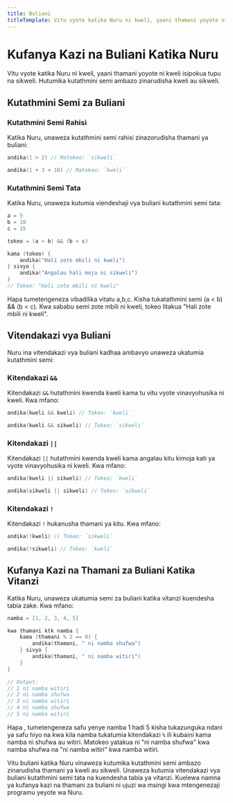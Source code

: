 ```yaml
---
title: Buliani
titleTemplate: Vitu vyote katika Nuru ni kweli, yaani thamani yoyote ni kweli isipokua tupu na sikweli.
---
```


# Kufanya Kazi na Buliani Katika Nuru

Vitu vyote katika Nuru ni kweli, yaani thamani yoyote ni kweli isipokua tupu na sikweli. Hutumika kutathmini semi ambazo zinarudisha kweli au sikweli.

## Kutathmini Semi za Buliani

### Kutathmini Semi Rahisi

Katika Nuru, unaweza kutathmini semi rahisi zinazorudisha thamani ya buliani:

```go
andika(1 > 2) // Matokeo: `sikweli`

andika(1 + 3 < 10) // Matokeo: `kweli`
```

### Kutathmini Semi Tata

Katika Nuru, unaweza kutumia viendeshaji vya buliani kutathmini semi tata:

```go
a = 5
b = 10
c = 15

tokeo = (a < b) && (b < c)

kama (tokeo) {
    andika("Hali zote mbili ni kweli")
} sivyo {
    andika("Angalau hali moja ni sikweli")
}
// Tokeo: "Hali zote mbili ni kweli"
```

Hapa tumetengeneza vibadilika vitatu a,b,c. Kisha tukatathmini semi (a < b) && (b < c). Kwa sababu semi zote mbili ni kweli, tokeo litakua "Hali zote mbili ni kweli".

## Vitendakazi vya Buliani

Nuru ina vitendakazi vya buliani kadhaa ambavyo unaweza ukatumia kutathmini semi:

### Kitendakazi `&&`

Kitendakazi `&&` hutathmini kwenda kweli kama tu vitu vyote vinavyohusika ni kweli. Kwa mfano:

```go
andika(kweli && kweli) // Tokeo: `kweli`

andika(kweli && sikweli) // Tokeo: `sikweli`
```

### Kitendakazi `||`

Kitendakazi `||` hutathmini kwenda kweli kama angalau kitu kimoja kati ya vyote vinavyohusika ni kweli. Kwa mfano:

```go
andika(kweli || sikweli) // Tokeo: `kweli`

andika(sikweli || sikweli) // Tokeo: `sikweli`
```

### Kitendakazi `!`

Kitendakazi `!` hukanusha thamani ya kitu. Kwa mfano:

```go
andika(!kweli) // Tokeo: `sikweli`

andika(!sikweli) // Tokeo: `kweli`
```

## Kufanya Kazi na Thamani za Buliani Katika Vitanzi

Katika Nuru, unaweza ukatumia semi za buliani katika vitanzi kuendesha tabia zake. Kwa mfano:

```go
namba = [1, 2, 3, 4, 5]

kwa thamani ktk namba {
    kama (thamani % 2 == 0) {
        andika(thamani, " ni namba shufwa")
    } sivyo {
        andika(thamani, " ni namba witiri")
    }
}

// Output:
// 1 ni namba witiri
// 2 ni namba shufwa
// 3 ni namba witiri
// 4 ni namba shufwa
// 5 ni namba witiri
```

Hapa , tumetengeneza safu yenye namba 1 hadi 5 kisha tukazunguka ndani ya safu hiyo na kwa kila namba tukatumia kitendakazi `%` ili kubaini kama namba ni shufwa au witiri. Matokeo yatakua ni "ni namba shufwa" kwa namba shufwa na "ni namba witiri" kwa namba witiri.

Vitu buliani katika Nuru vinaweza kutumika kutathmini semi ambazo zinarudisha thamani ya kweli au sikweli. Unaweza kutumia vitendakazi vya buliani kutathmini semi tata na kuendesha tabia ya vitanzi. Kuelewa namna ya kufanya kazi na thamani za buliani ni ujuzi wa msingi kwa mtengenezaji programu yeyote wa Nuru.
